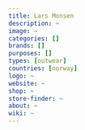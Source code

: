 ```yaml
---
title: Lars Monsen
description: ~
image: ~
categories: []
brands: []
purposes: []
types: [outwear]
countries: [norway]
logo: ~
website: ~
shop: ~
store-finder: ~
about: ~
wiki: ~
---
```

